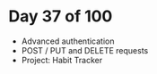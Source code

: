 # Day 37 of 100
- Advanced authentication
- POST / PUT and DELETE requests
- Project: Habit Tracker
